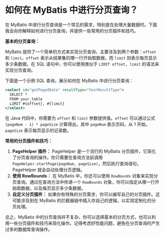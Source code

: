 # 如何在 MyBatis 中进行分页查询？

在 MyBatis 中进行分页查询是一个常见的需求，特别是在处理大量数据时。下面我会向你解释如何进行分页查询，并提供一些常用的分页插件和技巧。



**基本的分页查询：**



MyBatis 提供了一个简单的方式来实现分页查询，主要涉及到两个参数：`offset` 和 `limit`。`offset` 表示从结果集的哪一行开始取数据，而 `limit` 则表示每页显示多少条数据。在 SQL 语句中，你可以使用类似于 `LIMIT offset, limit` 的语法来实现分页查询。



下面是一个示例 SQL 查询，展示如何在 MyBatis 中进行分页查询：



```xml
<select id="getPagedData" resultType="YourResultType">
  SELECT *
  FROM your_table
  LIMIT #{offset}, #{limit}
</select>
```



在 Java 代码中，你需要为 `offset` 和 `limit` 参数提供值。`offset` 可以通过公式 `(pageNum - 1) * pageSize` 计算得出，其中 `pageNum` 表示页码，从 1 开始，`pageSize` 表示每页显示的记录数。



**常用的分页插件和技巧：**



1.  **PageHelper 插件：** PageHelper 是一个流行的 MyBatis 分页插件，它简化了分页查询的操作。你只需要在查询方法前调用 `PageHelper.startPage(pageNum, pageSize)`，然后执行查询语句，PageHelper 就会自动处理分页逻辑。 
2.  **使用 RowBounds：** 在 MyBatis 中，你还可以使用 `RowBounds` 对象来实现分页查询。通过在查询方法中传递一个 `RowBounds` 对象，你可以指定从哪一行开始取数据，以及每页显示多少条数据。 
3.  **自定义分页插件：** 如果你有特殊的分页需求，你可以编写自己的分页插件。这可能涉及到在 MyBatis 的拦截器链中插入你自己的逻辑，以实现定制化的分页处理。 



总之，MyBatis 中的分页查询并不复杂，你可以选择基本的分页方式，也可以利用一些分页插件和技巧来简化操作。记得考虑好性能问题，避免在分页查询时产生过多的数据库查询操作。

